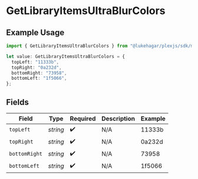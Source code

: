 # GetLibraryItemsUltraBlurColors

## Example Usage

```typescript
import { GetLibraryItemsUltraBlurColors } from "@lukehagar/plexjs/sdk/models/operations";

let value: GetLibraryItemsUltraBlurColors = {
  topLeft: "11333b",
  topRight: "0a232d",
  bottomRight: "73958",
  bottomLeft: "1f5066",
};
```

## Fields

| Field              | Type               | Required           | Description        | Example            |
| ------------------ | ------------------ | ------------------ | ------------------ | ------------------ |
| `topLeft`          | *string*           | :heavy_check_mark: | N/A                | 11333b             |
| `topRight`         | *string*           | :heavy_check_mark: | N/A                | 0a232d             |
| `bottomRight`      | *string*           | :heavy_check_mark: | N/A                | 73958              |
| `bottomLeft`       | *string*           | :heavy_check_mark: | N/A                | 1f5066             |